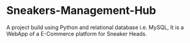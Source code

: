 # Sneakers-Management-Hub
A project build using Python and relational database i.e. MySQL, It is a WebApp of a E-Commerce platform for Sneaker Heads.
